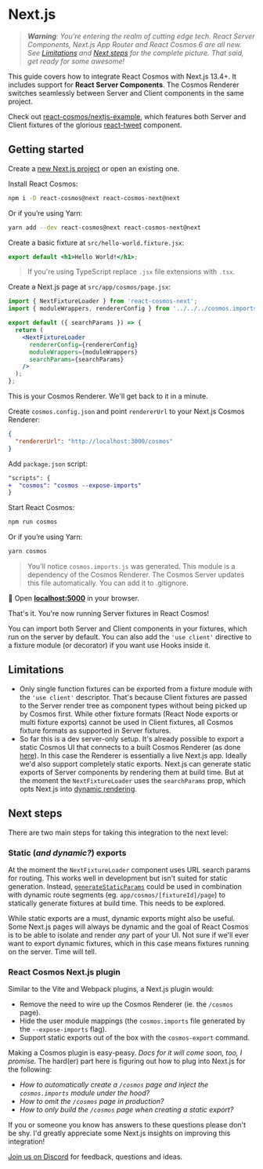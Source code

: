 # Next.js

> _**Warning**: You're entering the realm of cutting edge tech. React Server Components, Next.js App Router and React Cosmos 6 are all new. See [Limitations](#limitations) and [Next steps](#next-steps) for the complete picture. That said, get ready for some awesome!_

This guide covers how to integrate React Cosmos with Next.js 13.4+. It includes support for **React Server Components**. The Cosmos Renderer switches seamlessly between Server and Client components in the same project.

Check out [react-cosmos/nextjs-example](https://github.com/react-cosmos/nextjs-example), which features both Server and Client fixtures of the glorious [react-tweet](https://github.com/vercel-labs/react-tweet) component.

## Getting started

Create a [new Next.js project](https://nextjs.org/docs/getting-started/installation) or open an existing one.

Install React Cosmos:

```bash
npm i -D react-cosmos@next react-cosmos-next@next
```

Or if you’re using Yarn:

```bash
yarn add --dev react-cosmos@next react-cosmos-next@next
```

Create a basic fixture at `src/hello-world.fixture.jsx`:

```jsx
export default <h1>Hello World!</h1>;
```

> If you're using TypeScript replace `.jsx` file extensions with `.tsx`.

Create a Next.js page at `src/app/cosmos/page.jsx`:

```jsx
import { NextFixtureLoader } from 'react-cosmos-next';
import { moduleWrappers, rendererConfig } from '../../../cosmos.imports';

export default ({ searchParams }) => {
  return (
    <NextFixtureLoader
      rendererConfig={rendererConfig}
      moduleWrappers={moduleWrappers}
      searchParams={searchParams}
    />
  );
};
```

This is your Cosmos Renderer. We'll get back to it in a minute.

Create `cosmos.config.json` and point `rendererUrl` to your Next.js Cosmos Renderer:

```json
{
  "rendererUrl": "http://localhost:3000/cosmos"
}
```

Add `package.json` script:

```diff
"scripts": {
+  "cosmos": "cosmos --expose-imports"
}
```

Start React Cosmos:

```bash
npm run cosmos
```

Or if you’re using Yarn:

```bash
yarn cosmos
```

> You'll notice `cosmos.imports.js` was generated. This module is a dependency of the Cosmos Renderer. The Cosmos Server updates this file automatically. You can add it to .gitignore.

🚀 Open **[localhost:5000](http://localhost:5000)** in your browser.

That's it. You're now running Server fixtures in React Cosmos!

You can import both Server and Client components in your fixtures, which run on the server by default. You can also add the `'use client'` directive to a fixture module (or decorator) if you want use Hooks inside it.

## Limitations

- Only single function fixtures can be exported from a fixture module with the `'use client'` descriptor. That's because Client fixtures are passed to the Server render tree as component types without being picked up by Cosmos first. While other fixture formats (React Node exports or multi fixture exports) cannot be used in Client fixtures, all Cosmos fixture formats as supported in Server fixtures.
- So far this is a dev server-only setup. It's already possible to export a static Cosmos UI that connects to a built Cosmos Renderer (as done [here](https://cosmos-reactjs.vercel.app/)). In this case the Renderer is essentially a live Next.js app. Ideally we'd also support completely static exports. Next.js can generate static exports of Server components by rendering them at build time. But at the moment the `NextFixtureLoader` uses the `searchParams` prop, which opts Next.js into [dynamic rendering](https://nextjs.org/docs/app/building-your-application/rendering/static-and-dynamic-rendering#dynamic-rendering).

## Next steps

There are two main steps for taking this integration to the next level:

### Static (_and dynamic?_) exports

At the moment the `NextFixtureLoader` component uses URL search params for routing. This works well in development but isn't suited for static generation. Instead, [`generateStaticParams`](https://nextjs.org/docs/app/api-reference/functions/generate-static-params) could be used in combination with dynamic route segments (eg. `app/cosmos/[fixtureId]/page`) to statically generate fixtures at build time. This needs to be explored.

While static exports are a must, dynamic exports might also be useful. Some Next.js pages will always be dynamic and the goal of React Cosmos is to be able to isolate and render _any_ part of your UI. Not sure if we'll ever want to export dynamic fixtures, which in this case means fixtures running on the server. Time will tell.

### React Cosmos Next.js plugin

Similar to the Vite and Webpack plugins, a Next.js plugin would:

- Remove the need to wire up the Cosmos Renderer (ie. the `/cosmos` page).
- Hide the user module mappings (the `cosmos.imports` file generated by the `--expose-imports` flag).
- Support static exports out of the box with the `cosmos-export` command.

Making a Cosmos plugin is easy-peasy. _Docs for it will come soon, too, I promise._ The hard(er) part here is figuring out how to plug into Next.js for the following:

- _How to automatically create a `/cosmos` page and inject the `cosmos.imports` module under the hood?_
- _How to omit the `/cosmos` page in production?_
- _How to only build the `/cosmos` page when creating a static export?_

If you or someone you know has answers to these questions please don't be shy. I'd greatly appreciate some Next.js insights on improving this integration!

[Join us on Discord](https://discord.gg/3X95VgfnW5) for feedback, questions and ideas.
